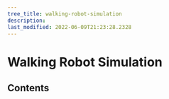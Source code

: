 ```yaml
---
tree_title: walking-robot-simulation
description: 
last_modified: 2022-06-09T21:23:28.2328
---
```


# Walking Robot Simulation

## Contents
